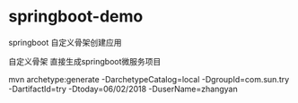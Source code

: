 # springboot-demo
springboot 自定义骨架创建应用



自定义骨架 直接生成springboot微服务项目



mvn archetype:generate -DarchetypeCatalog=local -DgroupId=com.sun.try -DartifactId=try -Dtoday=06/02/2018 -DuserName=zhangyan



